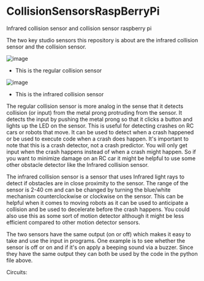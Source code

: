 # CollisionSensorsRaspBerryPi
Infrared collision sensor and collision sensor raspberry pi

The two key studio sensors this repository is about are the infrared collision sensor and the collision sensor.

![image](https://github.com/TylerDStanford/CollisionSensorsRaspBerryPi/assets/141964312/745b7d0d-9fb0-4b09-9f54-cfd6afecaa21)
- This is the regular collision sensor

![image](https://github.com/TylerDStanford/CollisionSensorsRaspBerryPi/assets/141964312/972dc13e-c0f1-4fbf-8c3f-bdf7f2ea41b9)
- This is the infrared collision sensor

The regular collision sensor is more analog in the sense that it detects collision (or input) from the metal prong protruding from the sensor. It detects the input by pushing the metal prong so that it clicks a button and lights up the LED on the sensor. This is useful for detecting crashes on RC cars or robots that move. It can be used to detect when a crash happened or be used to execute code when a crash does happen. It's important to note that this is a crash detector, not a crash predictor. You will only get input when the crash happens instead of when a crash might happen. So if you want to minimize damage on an RC car it might be helpful to use some other obstacle detector like the Infrared collision sensor.

The infrared collision sensor is a sensor that uses Infrared light rays to detect if obstacles are in close proximity to the sensor. The range of the sensor is 2-40 cm and can be changed by turning the blue/white mechanism counterclockwise or clockwise on the sensor. This can be helpful when it comes to moving robots as it can be used to anticipate a collision and be used to decelerate before the crash happens. You could also use this as some sort of motion detector although it might be less efficient compared to other motion detector sensors.

The two sensors have the same output (on or off) which makes it easy to take and use the input in programs. One example is to see whether the sensor is off or on and if it's on apply a beeping sound via a buzzer. Since they have the same output they can both be used by the code in the python file above.

Circuits:
  

